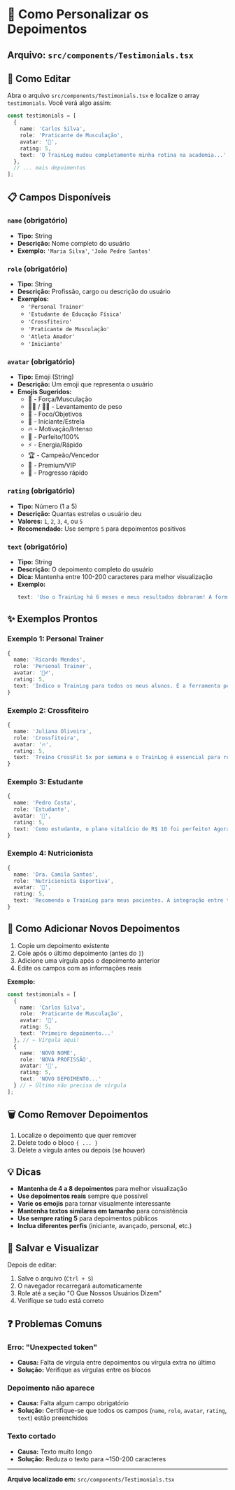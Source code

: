 # 📝 Como Personalizar os Depoimentos

## Arquivo: `src/components/Testimonials.tsx`

## 🎯 Como Editar

Abra o arquivo `src/components/Testimonials.tsx` e localize o array `testimonials`. Você verá algo assim:

```typescript
const testimonials = [
  {
    name: 'Carlos Silva',
    role: 'Praticante de Musculação',
    avatar: '💪',
    rating: 5,
    text: 'O TrainLog mudou completamente minha rotina na academia...'
  },
  // ... mais depoimentos
];
```

## 📋 Campos Disponíveis

### `name` (obrigatório)
- **Tipo:** String
- **Descrição:** Nome completo do usuário
- **Exemplo:** `'Maria Silva'`, `'João Pedro Santos'`

### `role` (obrigatório)
- **Tipo:** String
- **Descrição:** Profissão, cargo ou descrição do usuário
- **Exemplos:** 
  - `'Personal Trainer'`
  - `'Estudante de Educação Física'`
  - `'Crossfiteiro'`
  - `'Praticante de Musculação'`
  - `'Atleta Amador'`
  - `'Iniciante'`

### `avatar` (obrigatório)
- **Tipo:** Emoji (String)
- **Descrição:** Um emoji que representa o usuário
- **Emojis Sugeridos:**
  - 💪 - Força/Musculação
  - 🏋️‍♀️ / 🏋️‍♂️ - Levantamento de peso
  - 🎯 - Foco/Objetivos
  - 🌟 - Iniciante/Estrela
  - 🔥 - Motivação/Intenso
  - 💯 - Perfeito/100%
  - ⚡ - Energia/Rápido
  - 🏆 - Campeão/Vencedor
  - 👑 - Premium/VIP
  - 🚀 - Progresso rápido

### `rating` (obrigatório)
- **Tipo:** Número (1 a 5)
- **Descrição:** Quantas estrelas o usuário deu
- **Valores:** `1`, `2`, `3`, `4`, ou `5`
- **Recomendado:** Use sempre `5` para depoimentos positivos

### `text` (obrigatório)
- **Tipo:** String
- **Descrição:** O depoimento completo do usuário
- **Dica:** Mantenha entre 100-200 caracteres para melhor visualização
- **Exemplo:** 
  ```typescript
  text: 'Uso o TrainLog há 6 meses e meus resultados dobraram! A forma como acompanho meu progresso me mantém sempre motivado.'
  ```

## ✨ Exemplos Prontos

### Exemplo 1: Personal Trainer
```typescript
{
  name: 'Ricardo Mendes',
  role: 'Personal Trainer',
  avatar: '🏋️‍♂️',
  rating: 5,
  text: 'Indico o TrainLog para todos os meus alunos. É a ferramenta perfeita para acompanhar evolução e criar rotinas personalizadas.'
}
```

### Exemplo 2: Crossfiteiro
```typescript
{
  name: 'Juliana Oliveira',
  role: 'Crossfiteira',
  avatar: '🔥',
  rating: 5,
  text: 'Treino CrossFit 5x por semana e o TrainLog é essencial para registrar meus PRs e acompanhar minha evolução nos WODs!'
}
```

### Exemplo 3: Estudante
```typescript
{
  name: 'Pedro Costa',
  role: 'Estudante',
  avatar: '💯',
  rating: 5,
  text: 'Como estudante, o plano vitalício de R$ 10 foi perfeito! Agora posso acompanhar meus treinos sem gastar mensalidades.'
}
```

### Exemplo 4: Nutricionista
```typescript
{
  name: 'Dra. Camila Santos',
  role: 'Nutricionista Esportiva',
  avatar: '👑',
  rating: 5,
  text: 'Recomendo o TrainLog para meus pacientes. A integração entre treino e evolução corporal ajuda muito no acompanhamento nutricional.'
}
```

## 🎨 Como Adicionar Novos Depoimentos

1. Copie um depoimento existente
2. Cole após o último depoimento (antes do `]`)
3. Adicione uma vírgula após o depoimento anterior
4. Edite os campos com as informações reais

**Exemplo:**
```typescript
const testimonials = [
  {
    name: 'Carlos Silva',
    role: 'Praticante de Musculação',
    avatar: '💪',
    rating: 5,
    text: 'Primeiro depoimento...'
  }, // ← Vírgula aqui!
  {
    name: 'NOVO NOME',
    role: 'NOVA PROFISSÃO',
    avatar: '🚀',
    rating: 5,
    text: 'NOVO DEPOIMENTO...'
  } // ← Último não precisa de vírgula
];
```

## 🗑️ Como Remover Depoimentos

1. Localize o depoimento que quer remover
2. Delete todo o bloco `{ ... }`
3. Delete a vírgula antes ou depois (se houver)

## 💡 Dicas

- **Mantenha de 4 a 8 depoimentos** para melhor visualização
- **Use depoimentos reais** sempre que possível
- **Varie os emojis** para tornar visualmente interessante
- **Mantenha textos similares em tamanho** para consistência
- **Use sempre rating 5** para depoimentos públicos
- **Inclua diferentes perfis** (iniciante, avançado, personal, etc.)

## 🔄 Salvar e Visualizar

Depois de editar:
1. Salve o arquivo (`Ctrl + S`)
2. O navegador recarregará automaticamente
3. Role até a seção "O Que Nossos Usuários Dizem"
4. Verifique se tudo está correto

## ❓ Problemas Comuns

### Erro: "Unexpected token"
- **Causa:** Falta de vírgula entre depoimentos ou vírgula extra no último
- **Solução:** Verifique as vírgulas entre os blocos

### Depoimento não aparece
- **Causa:** Falta algum campo obrigatório
- **Solução:** Certifique-se que todos os campos (`name`, `role`, `avatar`, `rating`, `text`) estão preenchidos

### Texto cortado
- **Causa:** Texto muito longo
- **Solução:** Reduza o texto para ~150-200 caracteres

---

**Arquivo localizado em:** `src/components/Testimonials.tsx`
